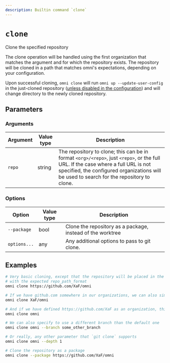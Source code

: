 ```yaml
---
description: Builtin command `clone`
---
```


# `clone`

Clone the specified repository

The clone operation will be handled using the first organization that matches the argument and for which the
repository exists. The repository will be cloned in a path that matches omni's expectations, depending on your
configuration.

Upon successful cloning, `omni clone` will run `omni up --update-user-config` in the just-cloned repository ([unless disabled in the configuration](/reference/configuration/parameters/clone)) and will change directory to the newly cloned repository.

## Parameters

### Arguments

| Argument        | Value type | Description                                         |
|-----------------|------------|-----------------------------------------------------|
| `repo` | string | The repository to clone; this can be in format `<org>/<repo>`, just `<repo>`, or the full URL. If the case where a full URL is not specified, the configured organizations will be used to search for the repository to clone. |

### Options

| Option          | Value type | Description                                         |
|-----------------|------------|-----------------------------------------------------|
| `--package`  | bool | Clone the repository as a package, instead of the worktree |
| `options...` | any | Any additional options to pass to git clone. |

## Examples

```bash
# Very basic cloning, except that the repository will be placed in the correct worktree,
# with the expected repo_path_format
omni clone https://github.com/XaF/omni

# If we have github.com somewhere in our organizations, we can also simply run
omni clone XaF/omni

# And if we have defined https://github.com/XaF as an organization, this will work
omni clone omni

# We can also specify to use a different branch than the default one
omni clone omni --branch some_other_branch

# Or really, any other parameter that `git clone` supports
omni clone omni --depth 1

# Clone the repository as a package
omni clone --package https://github.com/XaF/omni
```

